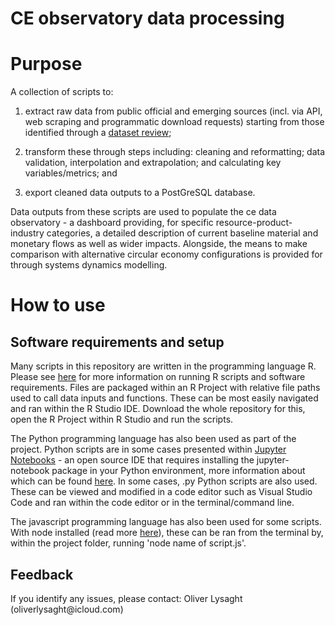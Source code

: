 # CE observatory data processing

# Purpose

A collection of scripts to:

1.  extract raw data from public official and emerging sources (incl. via API, web scraping and programmatic download requests) starting from those identified through a [dataset review](https://docs.google.com/spreadsheets/d/11jO8kaYktQ1ueMY1iJoaCl1dJU8r6RDfyxICPB1wFqg/edit#gid=795733331);

2.  transform these through steps including: cleaning and reformatting; data validation, interpolation and extrapolation; and calculating key variables/metrics; and

3.  export cleaned data outputs to a PostGreSQL database.

Data outputs from these scripts are used to populate the ce data observatory - a dashboard providing, for specific resource-product-industry categories, a detailed description of current baseline material and monetary flows as well as wider impacts. Alongside, the means to make comparison with alternative circular economy configurations is provided for through systems dynamics modelling.

# How to use

## Software requirements and setup

Many scripts in this repository are written in the programming language R. Please see [here](https://rstudio-education.github.io/hopr/starting.html) for more information on running R scripts and software requirements. Files are packaged within an R Project with relative file paths used to call data inputs and functions. These can be most easily navigated and ran within the R Studio IDE. Download the whole repository for this, open the R Project within R Studio and run the scripts. 

The Python programming language has also been used as part of the project. Python scripts are in some cases presented within [Jupyter Notebooks](https://jupyter.org/install) - an open source IDE that requires installing the jupyter-notebook package in your Python environment, more information about which can be found [here](https://www.python.org/downloads/). In some cases, .py Python scripts are also used. These can be viewed and modified in a code editor such as Visual Studio Code and ran within the code editor or in the terminal/command line.

The javascript programming language has also been used for some scripts. With node installed (read more [here](https://nodejs.org/en/learn/getting-started/introduction-to-nodejs)), these can be ran from the terminal by, within the project folder, running 'node name of script.js'.

## Feedback

If you identify any issues, please contact: Oliver Lysaght (oliverlysaght\@icloud.com)
